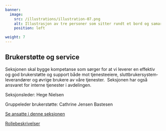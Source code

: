 ```yaml
---
banner:
  image:
    src: /illustrations/illustration-07.png
    alt: Illustrasjon av tre personer som sitter rundt et bord og samarbeider
    position: left

weight: 7
---
```


## Brukerstøtte og service

Seksjonen skal bygge kompetanse som sørger for at vi leverer en effektiv og god brukerstøtte og support både mot tjenesteeiere, sluttbrukersystem­leverandører og øvrige brukere av våre tjenester.  Seksjonen har også ansvaret for interne tjenester i avdelingen.

Seksjonsleder: Hege Nielsen

Gruppeleder brukerstøtte: Cathrine Jensen Bastesen

[Se ansatte i denne seksjonen](https://digdir.sharepoint.com/SitePages/Brukeropple.aspx)

[Rollebeskrivelser](https://digdir.sharepoint.com/:f:/r/sites/DigdirDGT/Delte%20dokumenter/Rollebeskrivelser,%20nye,%20Arbeidsomr%C3%A5de/Rollebeskrivelser%20BOD?csf=1&web=1&e=1ITt9x)
